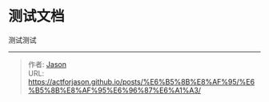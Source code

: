 # 测试文档

测试测试
<!--more-->

---

> 作者: [Jason](https://github.com/actforjason)  
> URL: https://actforjason.github.io/posts/%E6%B5%8B%E8%AF%95/%E6%B5%8B%E8%AF%95%E6%96%87%E6%A1%A3/  

